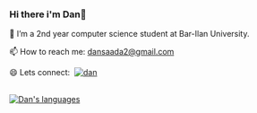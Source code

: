 ### Hi there i'm Dan👋

📘 I’m a 2nd year computer science student at Bar-Ilan University.

📫 How to reach me: dansaada2@gmail.com

<div style="display: flex; align-items: center;">
       😄 Lets connect: &nbsp;
       <a href="https://www.linkedin.com/in/dan-saada-45a055250" target="_blank">
                <img src="https://img.shields.io/badge/LinkedIn-0077B5?style=for-the-badge&logo=linkedin&logoColor=white" alt="dan"/>
        </a>
</div><br>





[![Dan's languages](https://github-readme-stats.vercel.app/api/top-langs/?username=DanSaada&layout=compact)](https://github.com/DanSaada/github-readme-stats)



<!--
**DanSaada/DanSaada** is a ✨ _special_ ✨ repository because its `README.md` (this file) appears on your GitHub profile.
[![Dan's GitHub stats](https://github-readme-stats.vercel.app/api?username=DanSaada)](https://github.com/DanSaada/github-readme-stats)

- 🔭 I’m currently working on ...
- 🌱 I’m currently learning ...
- 👯 I’m looking to collaborate on ...
- 🤔 I’m looking for help with ...
- 💬 Ask me about ...
- 📫 How to reach me: ...
- 😄 Pronouns: ...
- ⚡ Fun fact: ...
-->

